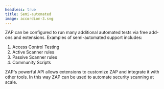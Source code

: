 ```yaml
---
headless: true
title: Semi-automated
image: accordion-3.svg
---
```


ZAP can be configured to run many additional automated tests via free add-ons and extensions. Examples of semi-automated support includes:

1. Access Control Testing
2. Active Scanner rules
3. Passive Scanner rules
4. Community Scripts

ZAP's powerful API allows extensions to customize ZAP and integrate it with other tools. In this way ZAP can be used to automate security scanning at scale.
